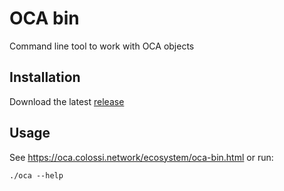 # OCA bin

Command line tool to work with OCA objects

## Installation

Download the latest [release](https://github.com/THCLab/oca-bin/releases/latest)

## Usage

See https://oca.colossi.network/ecosystem/oca-bin.html or run:

```
./oca --help
```

